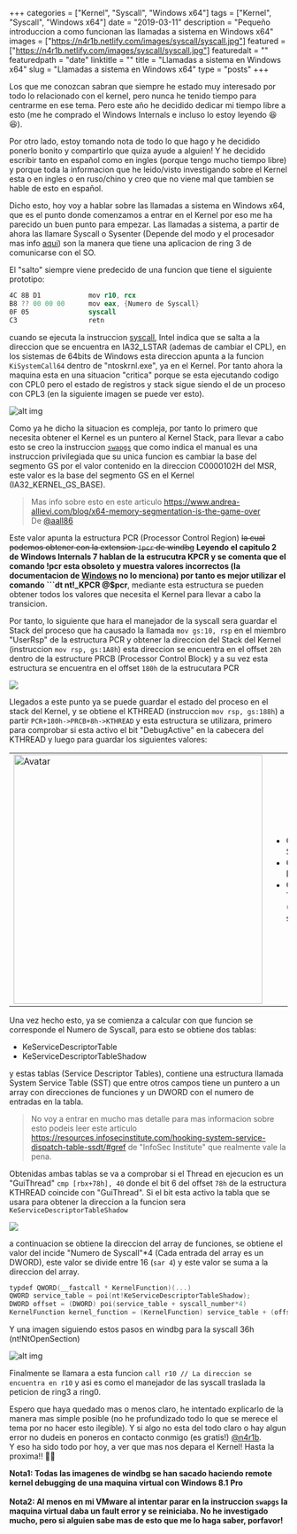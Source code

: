 +++
categories = ["Kernel", "Syscall", "Windows x64"]
tags = ["Kernel", "Syscall", "Windows x64"]
date = "2019-03-11"
description = "Pequeño introduccion a como funcionan las llamadas a sistema en Windows x64"
images = ["https://n4r1b.netlify.com/images/syscall/syscall.jpg"]
featured = ["https://n4r1b.netlify.com/images/syscall/syscall.jpg"]
featuredalt = ""
featuredpath = "date"
linktitle = ""
title = "Llamadas a sistema en Windows x64"
slug = "Llamadas a sistema en Windows x64"
type = "posts"
+++

Los que me conozcan sabran que siempre he estado muy interesado por todo lo relacionado con el kernel, pero nunca he tenido tiempo para centrarme en ese tema. Pero este año he decidido dedicar mi tiempo libre a esto (me he comprado el Windows Internals e incluso lo estoy leyendo 😆😆). 

Por otro lado, estoy tomando nota de todo lo que hago y he decidido ponerlo bonito y compartirlo que quiza ayude a alguien! Y he decidido escribir tanto en español como en ingles (porque tengo mucho tiempo libre) y porque toda la informacion que he leido/visto investigando sobre el Kernel esta o en ingles o en ruso/chino y creo que no viene mal que tambien se hable de esto en español.

Dicho esto, hoy voy a hablar sobre las llamadas a sistema en Windows x64, que es el punto donde comenzamos a entrar en el Kernel por eso me ha parecido un buen punto para empezar. Las llamadas a sistema, a partir de ahora las llamare Syscall o Sysenter (Depende del modo y el procesador mas info [aqui](https://reverseengineering.stackexchange.com/a/16511)) son la manera que tiene una aplicacion de ring 3 de comunicarse con el SO. 

El "salto" siempre viene predecido de una funcion que tiene el siguiente prototipo:
```nasm
4C 8B D1            mov r10, rcx
B8 ?? 00 00 00      mov eax, {Numero de Syscall}
0F 05               syscall
C3                  retn
```
cuando se ejecuta la instruccion [syscall](https://www.felixcloutier.com/x86/syscall), Intel indica que se salta a la direccion que se encuentra en IA32_LSTAR (ademas de cambiar el CPL), en los sistemas de 64bits de Windows esta direccion apunta a la funcion ```KiSystemCall64``` dentro de "ntoskrnl.exe", ya en el Kernel. Por tanto ahora la maquina esta en una situacion "critica" porque se esta ejecutando codigo con CPL0 pero el estado de registros y stack sigue siendo el de un proceso con CPL3 (en la siguiente imagen se puede ver esto).

![alt img](/images/syscall/enter_syscall.jpg "Syscall jump")

Como ya he dicho la situacion es compleja, por tanto lo primero que necesita obtener el Kernel es un puntero al Kernel Stack, para llevar a cabo esto se creo la instruccion [```swapgs```](https://www.felixcloutier.com/x86/swapgs) que como indica el manual es una instruccion privilegiada que su unica funcion es cambiar la base del segmento GS por el valor contenido en la direccion C0000102H del MSR, este valor es la base del segmento GS en el Kernel (IA32_KERNEL_GS_BASE). 

> Mas info sobre esto en este articulo https://www.andrea-allievi.com/blog/x64-memory-segmentation-is-the-game-over <br/>De [@aall86](https://twitter.com/aall86)

Este valor apunta la estructura PCR (Processor Control Region) ~~la cual podemos obtener con la extension ```!pcr``` de windbg~~ **Leyendo el capitulo 2 de Windows Internals 7 hablan de la estrucutra KPCR y se comenta que el comando !pcr esta obsoleto y muestra valores incorrectos (la documentacion de [Windows](https://docs.microsoft.com/en-us/windows-hardware/drivers/debugger/-pcr) no lo menciona) por tanto es mejor utilizar el comando ```dt nt!_KPCR @$pcr**, mediante esta estructura se pueden obtener todos los valores que necesita el Kernel para llevar a cabo la transicion. 

Por tanto, lo siguiente que hara el manejador de la syscall sera guardar el Stack del proceso que ha causado la llamada ```mov gs:10, rsp``` en el miembro "UserRsp" de la estructura PCR y obtener la direccion del Stack del Kernel (instruccion ```mov rsp, gs:1A8h```) esta direccion se encuentra en el offset ```28h``` dentro de la estructure PRCB (Processor Control Block) y a su vez esta estructura se encuentra en el offset ```180h``` de la estrucutara PCR

<img src="/images/syscall/kernel_stack.jpg" style="margin-left:auto; margin-right:auto"/>

Llegados a este punto ya se puede guardar el estado del proceso en el stack del Kernel, y se obtiene el KTHREAD (instruccion ```mov rsp, gs:188h```) a partir ```PCR+180h->PRCB+8h->KTHREAD``` y esta estructura se utilizara, primero para comprobar si esta activo el bit "DebugActive" en la cabecera del KTHREAD y luego para guardar los siguientes valores:

<table border="0">
 <tr>
    <td><img src="/images/syscall/kthread_values.jpg" style="width:450px"alt="Avatar"></td>
    <td>
        <ul>
            <li> Offset 80h: SystemCallNumber </li>
            <li> Offset 88h: FirstArgument </li>
            <li> Offset 90h: TrapFrame (KTRAP_FRAME struct) </li>
        </ul>
    </td>
 </tr>
</table>


Una vez hecho esto, ya se comienza a calcular con que funcion se corresponde el Numero de Syscall, para esto se obtiene dos tablas:

-   KeServiceDescriptorTable
-   KeServiceDescriptorTableShadow

y estas tablas (Service Descriptor Tables), contiene una estructura llamada System Service Table (SST) que entre otros campos tiene un puntero a un array con direcciones de funciones y un DWORD con el numero de entradas en la tabla. 

> No voy a entrar en mucho mas detalle para mas informacion sobre esto podeis leer este articulo https://resources.infosecinstitute.com/hooking-system-service-dispatch-table-ssdt/#gref de "InfoSec Institute" que realmente vale la pena.

Obtenidas ambas tablas se va a comprobar si el Thread en ejecucion es un "GuiThread" ```cmp [rbx+78h], 40``` donde el bit 6 del offset ```78h``` de la estructura KTHREAD coincide con "GuiThread". Si el bit esta activo la tabla que se usara para obtener la direccion a la funcion sera ```KeServiceDescriptorTableShadow```

<img src="/images/syscall/sdt.jpg" style="margin-left:auto; margin-right:auto"/>

a continuacion se obtiene la direccion del array de funciones, se obtiene el valor del incide "Numero de Syscall"*4 (Cada entrada del array es un DWORD), este valor se divide entre 16 (```sar 4```) y este valor se suma a la direccion del array. 
```C
typdef QWORD(__fastcall * KernelFunction)(...)
QWORD service_table = poi(nt!KeServiceDescriptorTableShadow);
DWORD offset = (DWORD) poi(service_table + syscall_number*4)
KernelFunction kernel_function = (KernelFunction) service_table + (offset >> 4) 
```
Y una imagen siguiendo estos pasos en windbg para la syscall 36h (nt!NtOpenSection)

![alt img](/images/syscall/obtain_func.jpg "Obtencion direccion de funcion del kernel")

Finalmente se llamara a esta funcion ```call r10 // La direccion se encuentra en r10``` y asi es como el manejador de las syscall traslada la peticion de ring3 a ring0. 

Espero que haya quedado mas o menos claro, he intentado explicarlo de la manera mas simple posible (no he profundizado todo lo que se merece el tema por no hacer esto ilegible). Y si algo no esta del todo claro o hay algun error no dudeis en poneros en contacto conmigo (es gratis!) [@n4r1b](https://www.twitter.com/n4r1b).<br/>
Y eso ha sido todo por hoy, a ver que mas nos depara el Kernel! Hasta la proxima!! 🤪🤪

**Nota1: Todas las imagenes de windbg se han sacado haciendo remote kernel debugging de una maquina virtual con Windows 8.1 Pro**<br/><br/>
**Nota2: Al menos en mi VMware al intentar parar en la instruccion ```swapgs``` la maquina virtual daba un fault error y se reiniciaba. No he investigado mucho, pero si alguien sabe mas de esto que me lo haga saber, porfavor!**
